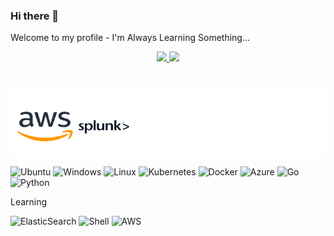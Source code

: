 ### Hi there 👋


Welcome to my profile - I'm Always Learning Something...

<div align="center">
  <a href="https://github.com/oxosix">
  <img height="150em" src="https://vercel-p9lm.vercel.app/api?username=oxosix&show_icons=true&theme=radical&include_all_commits=true&count_private=true"/>
  <img height="150em" src="https://vercel-p9lm.vercel.app/api/top-langs/?username=oxosix&layout=compact&langs_count=7&theme=radical"/>
  </a>
</div>
<br><br>

<div style="display: inline_block; background-color: white; padding: 10px; border-radius: 5px;"><br>
  <img align="center" alt="Dan-AWS-" height="80" width="90" src="https://raw.githubusercontent.com/devicons/devicon/master/icons/amazonwebservices/amazonwebservices-original-wordmark.svg">
  <img align="center" alt="Dan-Sp" height="80" width="90" src="https://github.com/devicons/devicon/raw/master/icons/splunk/splunk-original-wordmark.svg">
<!--   <img align="center" alt="Rafa-React" height="30" width="40" src="https://raw.githubusercontent.com/devicons/devicon/master/icons/react/react-original.svg">
  <img align="center" alt="Rafa-HTML" height="30" width="40" src="https://raw.githubusercontent.com/devicons/devicon/master/icons/html5/html5-original.svg">
  <img align="center" alt="Rafa-CSS" height="30" width="40" src="https://raw.githubusercontent.com/devicons/devicon/master/icons/css3/css3-original.svg">
  <img align="center" alt="Rafa-Python" height="30" width="40" src="https://raw.githubusercontent.com/devicons/devicon/master/icons/python/python-original.svg">
  <img align="center" alt="Rafa-Csharp" height="30" width="40" src="https://raw.githubusercontent.com/devicons/devicon/master/icons/csharp/csharp-original.svg"> -->
</div>

![Ubuntu](https://img.shields.io/badge/Ubuntu-E95420?style=for-the-badge&logo=ubuntu&logoColor=white)
![Windows](https://img.shields.io/badge/Windows-0078D6?style=for-the-badge&logo=windows&logoColor=white)
![Linux](https://img.shields.io/badge/Cent%20OS-262577?style=for-the-badge&logo=CentOS&logoColor=white)
![Kubernetes](https://img.shields.io/badge/kubernetes-%23326ce5.svg?style=for-the-badge&logo=kubernetes&logoColor=white)
![Docker](https://img.shields.io/badge/docker-%230db7ed.svg?style=for-the-badge&logo=docker&logoColor=white)
![Azure](https://img.shields.io/badge/Microsoft_Azure-0089D6?style=for-the-badge&logo=microsoft-azure&logoColor=white)
![Go](https://img.shields.io/static/v1?style=for-the-badge&message=Go&color=00ADD8&logo=Go&logoColor=FFFFFF&label=)
![Python](https://img.shields.io/badge/Python-5C2D91?style=for-the-badge&logo=python&logoColor=white)

<!--![PostgreSQL](https://img.shields.io/badge/PostgreSQL-316192?style=for-the-badge&logo=postgresql&logoColor=white)-->
<!--![MongoDB](https://img.shields.io/badge/MongoDB-4EA94B?style=for-the-badge&logo=mongodb&logoColor=white)-->
<!--![SQLite](https://img.shields.io/badge/SQLite-07405E?style=for-the-badge&logo=sqlite&logoColor=white)-->
<!--![SQL_Server](https://img.shields.io/badge/-SQL%20Server-6DB33F?style=for-the-badge&logo=microsoft-sql-server&logoColor=white)-->
Learning

![ElasticSearch](https://img.shields.io/badge/-ElasticSearch-005571?style=for-the-badge&logo=elasticsearch)
![Shell](https://img.shields.io/badge/Shell-green?style=for-the-badge&logo=shell&logoColor=white)
![AWS](https://img.shields.io/badge/?style=for-the-badge&logo=amazonwebservices&logoColor=white&labelColor=FF9900)
<!--![Nginx](https://img.shields.io/badge/nginx-%23009639.svg?style=for-the-badge&logo=nginx&logoColor=white)-->

<!--![Apache](https://img.shields.io/badge/apache-%23D42029.svg?style=for-the-badge&logo=apache&logoColor=white)-->









<!--
**d90ares/d90ares** is a ✨ _special_ ✨ repository because its `README.md` (this file) appears on your GitHub profile.

Here are some ideas to get you started:

- 🔭 I’m currently working on ...
- 🌱 I’m currently learning ...
- 👯 I’m looking to collaborate on ...
- 🤔 I’m looking for help with ...
- 💬 Ask me about ...
- 📫 How to reach me: ...
- 😄 Pronouns: ...
- ⚡ Fun fact: ...
-->
